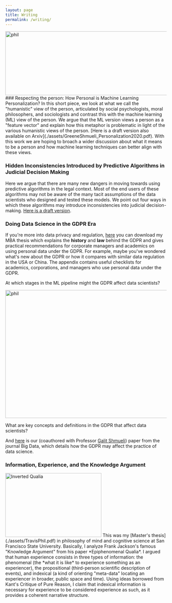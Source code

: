 ```yaml
---
layout: page
title: Writing
permalink: /writing/
---
```

<img src="./assets/mloper.png" alt="phil" width="600px" height="200px"/>
### Respecting the person: How Personal is Machine Learning Personalization?
In this short piece, we look at what we call the "humanistic" view of the person, articulated by social psychologists, moral philosophers, and sociologists and contrast this with the machine learning (ML) view of the person.
 We argue that the ML version views a person as a "feature vector"
and explain how this metaphor is problematic in light of the various humanistic views of the person. [Here is a draft version also available on Arxiv](./assets/GreeneShmueli_Personalization2020.pdf).
With this work we are hoping to broach a wider discussion about what it means to be a person and how machine learning techniques can better align with these views.


### Hidden Inconsistencies Introduced by Predictive Algorithms in Judicial Decision Making
Here we argue that there are many new dangers in moving towards using predictive algorithms in the legal context. Most of the end users of these algorithms may not be aware
of the many tacit assumptions of the data scientists who designed and tested these models. We point out four ways in which these algorithms may introduce inconsistencies into judicial decision-making.
[Here is a draft version](./assets/GreeneCFHWShmueliML.pdf).

### Doing Data Science in the GDPR Era
If you're more into data privacy and regulation, [here](./assets/GDPR_mba.pdf) 
you can download my MBA thesis which explains the **history** and **law** behind the GDPR and gives practical recommendations for corporate managers and academics on using personal data under the GDPR. 
For example, maybe you've wondered what's new about the GDPR or how it compares with similar data regulation in the USA or China. The appendix contains useful checklists for academics, corporations, and managers who use personal data under the GDPR.

At which stages in the ML pipeline might the GDPR affect data scientists?

<img src="./assets/realFinalWorkflow.png" alt="phil" width="600px" height="400px"/>

What are key concepts and definitions in the GDPR that affect data scientists?

And [here](https://www.ncbi.nlm.nih.gov/pubmed/31033336) is our (coauthored with Professor [Galit Shmueli](http://www.galitshmueli.com/)) paper from the journal Big Data, which details how the GDPR may affect the practice of data science. 

### Information, Experience, and the Knowledge Argument
 <img src="./assets/qualia.jpg" alt="Inverted Qualia" width="300px" height="200px"/>
This was my [Master's thesis](./assets/TravisPhil.pdf) in philosophy of mind and cognitive science at San Francisco State University. Basically, I analyze Frank Jackson's famous "Knowledge Argument" from his paper *Epiphenomenal Qualia*.
I argued that human experience consists in three types of information: the phenomenal (the *what it is like* to experience something as an experiencer), the propositional (third-person scientific description of events), and indexical (a kind of orienting "meta-data" locating an experiencer in broader, public space and time). 
Using ideas borrowed from Kant's Critique of Pure Reason, I claim that indexical information is necessary for experience to be considered experience as such, as it provides a coherent narrative structure.
